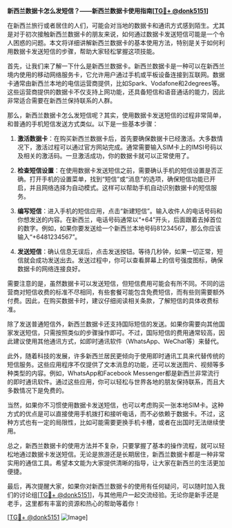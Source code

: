 **新西兰数据卡怎么发短信？——新西兰数据卡使用指南[[TG💪+ @donk5151](https://t.me/s/donk5151)]**

在新西兰旅行或者居住的人们，可能会对当地的数据卡和通讯方式感到陌生。尤其是对于初次接触新西兰数据卡的朋友来说，如何通过数据卡发送短信可能是一个令人困惑的问题。本文将详细讲解新西兰数据卡的基本使用方法，特别是关于如何利用数据卡发送短信的步骤，帮助大家轻松掌握这项技能。

首先，让我们来了解一下什么是新西兰数据卡。新西兰数据卡是一种可以在新西兰境内使用的移动网络服务卡，它允许用户通过手机或平板设备连接到互联网。数据卡通常由新西兰本地的电信运营商提供，比如Spark、Vodafone和2degrees等。这些运营商提供的数据卡不仅支持上网功能，还具备短信和语音通话的能力，因此非常适合需要在新西兰保持联系的人群。

那么，新西兰数据卡怎么发短信呢？其实，使用数据卡发送短信的过程非常简单，和普通的手机短信发送方式类似。以下是一些基本步骤：

1. **激活数据卡**：在购买新西兰数据卡后，首先要确保数据卡已经激活。大多数情况下，激活过程可以通过官方网站完成。通常需要输入SIM卡上的IMSI号码以及相关的激活码。一旦激活成功，你的数据卡就可以正常使用了。

2. **检查短信设置**：在使用数据卡发送短信之前，需要确认手机的短信设置是否正确。打开手机的设置菜单，找到“短信”或“消息”的选项，确保短信功能已开启，并且网络选择为自动模式。这样可以帮助手机自动识别数据卡的短信服务。

3. **编写短信**：进入手机的短信应用，点击“新建短信”。输入收件人的电话号码和你想发送的内容。在新西兰，电话号码通常以“+64”开头，后面跟着去掉首位的数字。例如，如果你要发送给一个新西兰本地号码81234567，那么你应该输入“+6481234567”。

4. **发送短信**：确认信息无误后，点击发送按钮。等待几秒钟，如果一切正常，短信就会成功发送出去。发送过程中，你可以查看屏幕上的信号强度图标，确保数据卡的网络连接良好。

需要注意的是，虽然数据卡可以发送短信，但短信费用可能会有所不同。不同的运营商对短信收费的标准不尽相同，有些套餐可能包含免费短信，而有些则需要额外付费。因此，在购买数据卡时，建议仔细阅读相关条款，了解短信的具体收费标准。

除了发送普通短信外，新西兰数据卡还支持国际短信的发送。如果你需要向其他国家发送短信，只需按照类似的步骤操作即可。不过，国际短信的费用通常较高，因此建议使用其他通讯方式，如即时通讯软件（WhatsApp、WeChat等）来替代。

此外，随着科技的发展，许多新西兰居民更倾向于使用即时通讯工具来代替传统的短信服务。这些应用程序不仅提供了文本消息的功能，还可以发送图片、视频等多种类型的内容。例如，WhatsApp和Facebook Messenger都是新西兰非常流行的即时通讯软件。通过这些应用，你可以轻松与世界各地的朋友保持联系，而且大多数情况下是免费的。

当然，如果你不习惯使用数据卡发送短信，也可以考虑购买一张本地SIM卡。这种方式的优点是可以直接使用手机拨打和接听电话，而不必依赖于数据卡。不过，这种方式也有一定的局限性，比如可能需要更换手机卡槽，或者在出国时无法继续使用。

总之，新西兰数据卡的使用方法并不复杂，只要掌握了基本的操作流程，就可以轻松地通过数据卡发送短信。无论是旅游还是长期居住，新西兰数据卡都是一种非常实用的通信工具。希望本文能为大家提供清晰的指导，让大家在新西兰的生活更加便捷。

最后，再次提醒大家，如果你对新西兰数据卡的使用有任何疑问，可以随时加入我们的讨论组[[TG💪+ @donk5151](https://t.me/s/donk5151)]，与其他用户一起交流经验。无论你是新手还是老手，这里都有丰富的资源和热心的帮助等着你！

[[TG💪+ @donk5151](https://t.me/s/donk5151) ![Image](https://i.postimg.cc/rwNCRYN7/Snipaste-2025-04-30-17-27-05.png)]